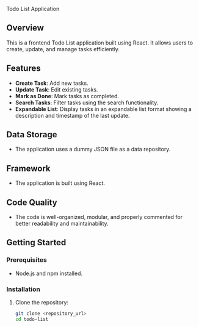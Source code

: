  Todo List Application

## Overview
This is a frontend Todo List application built using React. It allows users to create, update, and manage tasks efficiently.

## Features
- **Create Task**: Add new tasks.
- **Update Task**: Edit existing tasks.
- **Mark as Done**: Mark tasks as completed.
- **Search Tasks**: Filter tasks using the search functionality.
- **Expandable List**: Display tasks in an expandable list format showing a description and timestamp of the last update.

## Data Storage
- The application uses a dummy JSON file as a data repository.

## Framework
- The application is built using React.

## Code Quality
- The code is well-organized, modular, and properly commented for better readability and maintainability.

## Getting Started

### Prerequisites
- Node.js and npm installed.

### Installation
1. Clone the repository:
   ```bash
   git clone <repository_url>
   cd todo-list
